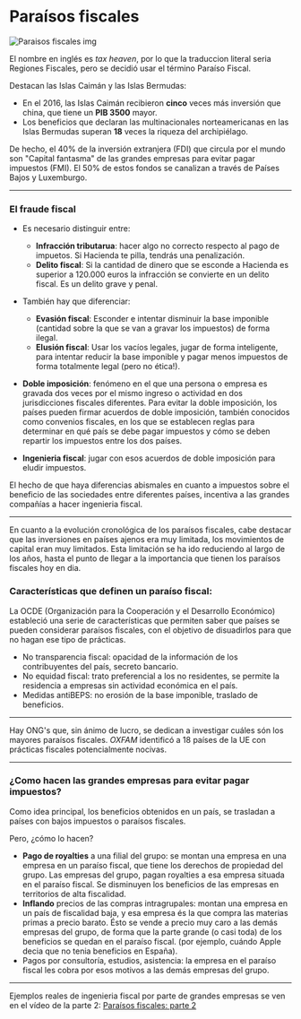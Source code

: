 # Paraísos fiscales

![Paraisos fiscales img](https://www.vivecampoo.es/imagenes/noticias/subidas/vineta-dentro11.jpg)

El nombre en inglés es *tax heaven*, por lo que la traduccion literal seria Regiones Fiscales, pero se
decidió usar el término Paraíso Fiscal.

Destacan las Islas Caimán y las Islas Bermudas:
- En el 2016, las Islas Caimán recibieron **cinco** veces más inversión que china, que tiene un 
	**PIB 3500** mayor.
- Los beneficios 	que declaran las multinacionales norteamericanas en las Islas Bermudas superan 
	**18** veces la riqueza del archipiélago.

De hecho, el 40% de la inversión extranjera (FDI) que circula por el mundo son "Capital fantasma" de 
las grandes empresas para evitar pagar impuestos (FMI). El 50% de estos fondos se canalizan a través de 
Países Bajos y Luxemburgo.

-----

### El fraude fiscal

- Es necesario distinguir entre:
	- **Infracción tributarua**: hacer algo no correcto respecto al pago de impuetos. Si Hacienda te pilla,
		tendrás una penalización.	
	- **Delito fiscal**: Si la cantidad de dinero que se esconde a Hacienda es superior a 120.000 euros 
		la infracción se convierte en un delito fiscal. Es un delito grave y penal.

- También hay que diferenciar:
	- **Evasión fiscal**: Esconder e intentar disminuir la base imponible (cantidad sobre la que se van a gravar los impuestos) de forma ilegal.
	- **Elusión fiscal**: Usar los vacíos legales, jugar de forma inteligente, para intentar reducir la
		base imponible y pagar menos impuestos de forma totalmente legal (pero no ética!).

- **Doble imposición**: fenómeno en el que una persona o empresa es gravada dos veces por el mismo ingreso o actividad en dos jurisdicciones fiscales diferentes. Para evitar la doble imposición, los países pueden firmar acuerdos de doble imposición, también conocidos como convenios fiscales, en los que se establecen reglas para determinar en qué país se debe pagar impuestos y cómo se deben repartir los impuestos entre los dos países.

- **Ingenieria fiscal**: jugar con esos acuerdos de doble imposición para eludir impuestos.

El hecho de que haya diferencias abismales en cuanto a impuestos sobre el beneficio de las sociedades 
entre diferentes países, incentiva a las grandes compañías a hacer ingenieria fiscal.

------

En cuanto a la evolución cronológica de los paraísos fiscales, cabe destacar que las inversiones en países ajenos era muy limitada, los movimientos de capital eran muy limitados. Esta limitación se ha ido reduciendo al largo de los años, hasta el punto de llegar a la importancia que tienen los paraísos fiscales hoy en dia.

### Características que definen un paraíso fiscal:
La OCDE (Organización para la Cooperación y el Desarrollo Económico) estableció una serie de características que permiten saber que países se pueden considerar paraísos fiscales, con el objetivo de disuadirlos para que no hagan ese tipo de prácticas.

- No transparencia fiscal: opacidad de la información de los contribuyentes del país, secreto bancario.
- No equidad fiscal: trato preferencial a los no residentes, se permite la residencia a empresas sin actividad económica en el país.
- Medidas antiBEPS: no erosión de la base imponible, traslado de beneficios. 


-----

Hay ONG's que, sin ánimo de lucro, se dedican a investigar cuáles són los mayores paraísos fiscales. 
*OXFAM* identificó a 18 países de la UE con prácticas fiscales potencialmente nocivas.

-----

### ¿Como hacen las grandes empresas para evitar pagar impuestos?
Como idea principal, los beneficios obtenidos en un país, se trasladan a países con bajos impuestos 
o paraísos fiscales.

Pero, ¿cómo lo hacen?

- **Pago de royalties** a una filial del grupo: se montan una empresa en una empresa en un paraíso fiscal, que tiene los derechos de propiedad del grupo. Las empresas del grupo, pagan royalties a esa empresa situada en el paraíso fiscal. Se disminuyen los beneficios de las empresas en territorios de alta fiscalidad.
- **Inflando** precios de las compras intragrupales: montan una empresa en un país de fiscalidad baja, y esa empresa és la que compra las materias primas a precio barato. Ésto se vende a precio muy caro a las demás empresas del grupo, de forma que la parte grande (o casi toda) de los beneficios se quedan en el paraíso fiscal. (por ejemplo, cuándo Apple decia que no tenia beneficios en España). 
- Pagos por consultoría, estudios, asistencia: la empresa en el paraíso fiscal les cobra por esos motivos
	a las demás empresas del grupo.

-----

Ejemplos reales de ingenieria fiscal por parte de grandes empresas se ven en el vídeo de la parte 2: [Paraísos fiscales: parte 2](https://www.youtube.com/watch?v=2WkAr3bd-k8)

















